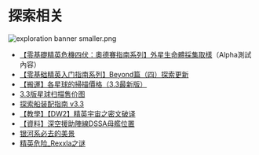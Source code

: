 探索相关
====


![exploration banner smaller.png](https://cdn.elitedanger.cn/FseLBgGeYbW9hmuBRDch9EeIdZu6.png)


* [【零基礎精英危機四伏：奧德賽指南系列】外星生命體採集取樣](【零基礎精英危機四伏：奧德賽指南系列】外星生命體採集取樣.md)（Alpha測試內容）
* [【零基础精英入门指南系列】Beyond篇（四）探索更新](https://forum.elitedanger.cn/d/136-beyond)
* [【搬運】各星球的掃描價格（3.3最新版）](【搬運】各星球的掃描價格（3·3最新版）.md)
* [3.3版星球扫描售价图](3·3版星球扫描售价图.md)
* [探索船装配指南 v3.3](https://forum.elitedanger.cn/d/148-v3-3)
* [【教學】【DW2】精英宇宙之密文破译](【教學】【DW2】精英宇宙之密文破译.md)
* [【資料】深空援助陣線DSSA母艦位置](【教學】【DW2】精英宇宙之密文破译.md)
* [银河系必去的美景](银河系必去的美景.md)
* [精英危险\_Rexxla之谜](https://forum.elitedanger.cn/d/677-rexxla)
